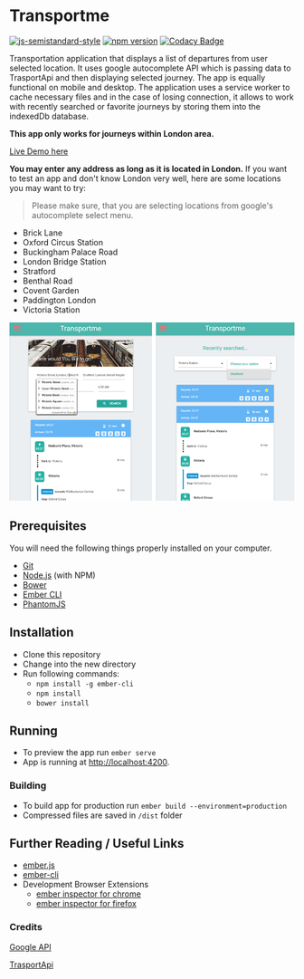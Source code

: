 # Transportme

[![js-semistandard-style](https://img.shields.io/badge/code%20style-semistandard-brightgreen.svg?style=flat-square)](https://github.com/Flet/semistandard)
[![npm version](https://badge.fury.io/js/npm.svg)](https://badge.fury.io/js/npm)
[![Codacy Badge](https://api.codacy.com/project/badge/Grade/22625a349d2746eb9ad9f4b10598ee6a)](https://www.codacy.com/app/2010janak2010/transportme?utm_source=github.com&amp;utm_medium=referral&amp;utm_content=pe1te3son/transportme&amp;utm_campaign=Badge_Grade)

Transportation application that displays a list of departures from user selected location. It uses google autocomplete API which is passing data to TrasportApi and then displaying selected journey. The app is equally functional on mobile and desktop. The application uses a service worker to cache necessary files and in the case of losing connection, it allows to work with recently searched or favorite journeys by storing them into the indexedDb database.

**This app only works for journeys within London area.**

[Live Demo here](https://transportme-26649.firebaseapp.com)

**You may enter any address as long as it is located in London.**
If you want to test an app and don't know London very well, here are some locations you may want to try:
> Please make sure, that you are selecting locations from google's autocomplete select menu.

  * Brick Lane
  * Oxford Circus Station
  * Buckingham Palace Road
  * London Bridge Station
  * Stratford
  * Benthal Road
  * Covent Garden
  * Paddington London
  * Victoria Station


  ![Screenshort](https://github.com/pe1te3son/cdn/blob/master/transportme/trasportme_screenshot.jpg?raw=true)

## Prerequisites

You will need the following things properly installed on your computer.

* [Git](http://git-scm.com/)
* [Node.js](http://nodejs.org/) (with NPM)
* [Bower](http://bower.io/)
* [Ember CLI](http://ember-cli.com/)
* [PhantomJS](http://phantomjs.org/)

## Installation

* Clone this repository
* Change into the new directory
* Run following commands:
  * `npm install -g ember-cli`
  * `npm install`
  * `bower install`

## Running

* To preview the app run `ember serve`
* App is running at [http://localhost:4200](http://localhost:4200).


### Building
* To build app for production run  `ember build --environment=production`
* Compressed files are saved in `/dist` folder

## Further Reading / Useful Links

* [ember.js](http://emberjs.com/)
* [ember-cli](http://ember-cli.com/)
* Development Browser Extensions
  * [ember inspector for chrome](https://chrome.google.com/webstore/detail/ember-inspector/bmdblncegkenkacieihfhpjfppoconhi)
  * [ember inspector for firefox](https://addons.mozilla.org/en-US/firefox/addon/ember-inspector/)

### Credits
[Google API](https://developers.google.com/places/web-service/autocomplete)

[TrasportApi](https://developer.transportapi.com/)
